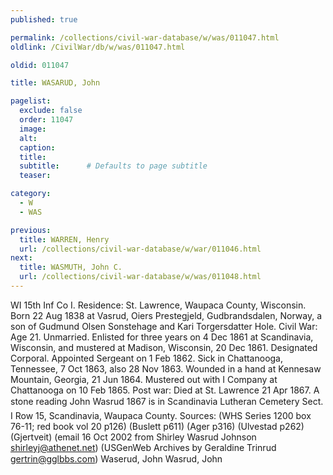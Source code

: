 ```yaml
---
published: true

permalink: /collections/civil-war-database/w/was/011047.html
oldlink: /CivilWar/db/w/was/011047.html

oldid: 011047

title: WASARUD, John

pagelist:
  exclude: false
  order: 11047
  image: 
  alt:
  caption:
  title:
  subtitle:      # Defaults to page subtitle
  teaser:

category: 
  - W 
  - WAS

previous:
  title: WARREN, Henry
  url: /collections/civil-war-database/w/war/011046.html  
next:
  title: WASMUTH, John C.
  url: /collections/civil-war-database/w/was/011048.html   
---
```

WI 15th Inf Co I. Residence: St. Lawrence, Waupaca County, Wisconsin. Born 22 Aug 1838 at Vasrud, Oiers Prestegjeld, Gudbrandsdalen, Norway, a son of Gudmund Olsen Sonstehage and Kari Torgersdatter Hole. Civil War: Age 21. Unmarried. Enlisted for three years on 4 Dec 1861 at Scandinavia, Wisconsin, and mustered at Madison, Wisconsin, 20 Dec 1861. Designated Corporal. Appointed Sergeant on 1 Feb 1862. Sick in Chattanooga, Tennessee, 7 Oct 1863, also 28 Nov 1863. Wounded in a hand at Kennesaw Mountain, Georgia, 21 Jun 1864. Mustered out with I Company at Chattanooga on 10 Feb 1865. Post war: Died at St. Lawrence 21 Apr 1867. A stone reading &#147;John Wasrud &#150;1867&#148; is in Scandinavia Lutheran Cemetery Sect. I Row 15, Scandinavia, Waupaca County. Sources: (WHS Series 1200 box 76-11; red book vol 20 p126) (Buslett p611) (Ager p316) (Ulvestad p262) (Gjertveit) (email 16 Oct 2002 from Shirley Wasrud Johnson [shirleyj@athenet.net](mailto:shirleyj@athenet.net)) (USGenWeb Archives by Geraldine Trinrud [gertrin@gglbbs.com](mailto:gertrin@gglbbs.com)) &#147;Waserud, John&#148; &#147;Wasrud, John&#148;